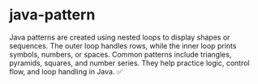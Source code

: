 # java-pattern
Java patterns are created using nested loops to display shapes or sequences. The outer loop handles rows, while the inner loop prints symbols, numbers, or spaces. Common patterns include triangles, pyramids, squares, and number series. They help practice logic, control flow, and loop handling in Java. ✅
